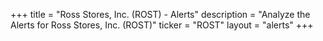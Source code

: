 +++
title = "Ross Stores, Inc. (ROST) - Alerts"
description = "Analyze the Alerts for Ross Stores, Inc. (ROST)"
ticker = "ROST"
layout = "alerts"
+++

